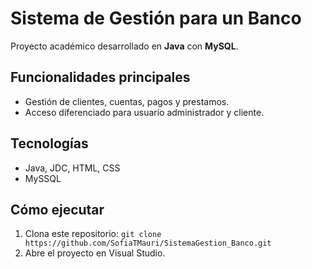 # Sistema de Gestión para un Banco  
Proyecto académico desarrollado en **Java** con **MySQL**.  

## Funcionalidades principales  
- Gestión de clientes, cuentas, pagos y prestamos.  
- Acceso diferenciado para usuario administrador y cliente.  

## Tecnologías  
- Java, JDC, HTML, CSS
- MySSQL

## Cómo ejecutar  
1. Clona este repositorio: `git clone https://github.com/SofiaTMauri/SistemaGestion_Banco.git`  
2. Abre el proyecto en Visual Studio.
